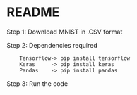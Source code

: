 # README

Step 1: Download MNIST in .CSV format

Step 2: Dependencies required

        Tensorflow-> pip install tensorflow
        Keras     -> pip install keras
        Pandas    -> pip install pandas

Step 3: Run the code
